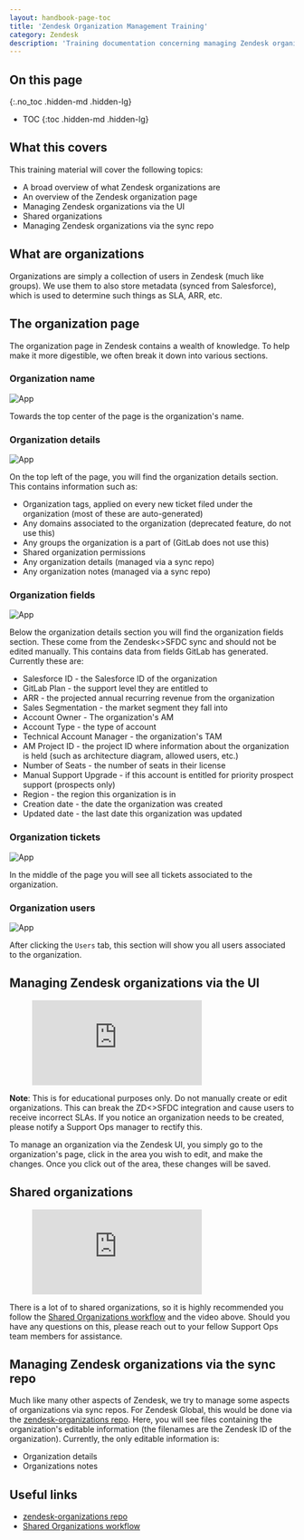```yaml
---
layout: handbook-page-toc
title: 'Zendesk Organization Management Training'
category: Zendesk
description: 'Training documentation concerning managing Zendesk organizations'
---
```


## On this page
{:.no_toc .hidden-md .hidden-lg}

- TOC
{:toc .hidden-md .hidden-lg}

## What this covers

This training material will cover the following topics:

* A broad overview of what Zendesk organizations are
* An overview of the Zendesk organization page
* Managing Zendesk organizations via the UI
* Shared organizations
* Managing Zendesk organizations via the sync repo

## What are organizations

Organizations are simply a collection of users in Zendesk (much like groups). We
use them to also store metadata (synced from Salesforce), which is used to
determine such things as SLA, ARR, etc.

## The organization page

The organization page in Zendesk contains a wealth of knowledge. To help make it
more digestible, we often break it down into various sections.

### Organization name

![App](/images/support/organization_page_name.jpg)

Towards the top center of the page is the organization's name.

### Organization details

![App](/images/support/organization_page_details.jpg)

On the top left of the page, you will find the organization details section.
This contains information such as:

* Organization tags, applied on every new ticket filed under the organization
  (most of these are auto-generated)
* Any domains associated to the organization (deprecated feature, do not use
  this)
* Any groups the organization is a part of (GitLab does not use this)
* Shared organization permissions
* Any organization details (managed via a sync repo)
* Any organization notes (managed via a sync repo)

### Organization fields

![App](/images/support/organization_page_fields.jpg)

Below the organization details section you will find the organization fields
section. These come from the Zendesk<>SFDC sync and should not be edited
manually. This contains data from fields GitLab has generated. Currently these
are:

* Salesforce ID - the Salesforce ID of the organization
* GitLab Plan - the support level they are entitled to
* ARR - the projected annual recurring revenue from the organization
* Sales Segmentation - the market segment they fall into
* Account Owner - The organization's AM
* Account Type - the type of account
* Technical Account Manager - the organization's TAM
* AM Project ID - the project ID where information about the organization is
  held (such as architecture diagram, allowed users, etc.)
* Number of Seats - the number of seats in their license
* Manual Support Upgrade - if this account is entitled for priority prospect
  support (prospects only)
* Region - the region this organization is in
* Creation date - the date the organization was created
* Updated date - the last date this organization was updated

### Organization tickets

![App](/images/support/organization_page_tickets.jpg)

In the middle of the page you will see all tickets associated to the
organization.

### Organization users

![App](/images/support/organization_page_users.jpg)

After clicking the `Users` tab, this section will show you all users associated
to the organization.

## Managing Zendesk organizations via the UI

<figure class="video_container">
  <iframe src="https://www.youtube.com/embed/sxWLhZgNBjw" frameborder="0" allowfullscreen="true"> </iframe>
</figure>

**Note**: This is for educational purposes only. Do not manually create or edit
organizations. This can break the ZD<>SFDC integration and cause users to
receive incorrect SLAs. If you notice an organization needs to be created,
please notify a Support Ops manager to rectify this.

To manage an organization via the Zendesk UI, you simply go to the
organization's page, click in the area you wish to edit, and make the changes.
Once you click out of the area, these changes will be saved.

## Shared organizations

<figure class="video_container">
  <iframe src="https://www.youtube.com/embed/cDUsyt6pIlk" frameborder="0" allowfullscreen="true"> </iframe>
</figure>

There is a lot of to shared organizations, so it is highly recommended you
follow the
[Shared Organizations workflow](../workflows/shared_organizations.html) and the
video above. Should you have any questions on this, please reach out to your
fellow Support Ops team members for assistance.

## Managing Zendesk organizations via the sync repo

Much like many other aspects of Zendesk, we try to manage some aspects of
organizations via sync repos. For Zendesk Global, this would be done via the
[zendesk-organizations repo](https://gitlab.com/gitlab-com/support/support-ops/zendesk-organizations).
Here, you will see files containing the organization's editable information
(the filenames are the Zendesk ID of the organization). Currently, the only
editable information is:

* Organization details
* Organizations notes

## Useful links

* [zendesk-organizations repo](https://gitlab.com/gitlab-com/support/support-ops/zendesk-organizations)
* [Shared Organizations workflow](../workflows/shared_organizations.html)
